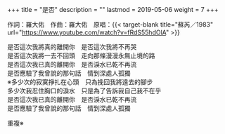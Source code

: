 +++
title = "是否"
description = ""
lastmod = 2019-05-06
weight = 7
+++

作詞：羅大佑　作曲：羅大佑　原唱：{{< target-blank title="蘇芮／1983" url="https://www.youtube.com/watch?v=fRdS55hdOlA" >}}

是否這次我將真的離開你　是否這次我將不再哭  
是否這次我將一去不回頭　走向那條漫漫永無止境的路  
是否這次我已真的離開你　是否淚水已乾不再流  
是否應驗了我曾說的那句話　情到深處人孤獨  
※多少次的寂寞掙扎在心頭　只為挽回我將遠去的腳步  
多少次我忍住胸口的淚水　只是為了告訴我自己我不在乎  
是否這次我已真的離開你　是否淚水已乾不再流  
是否應驗了我曾說的那句話　情到深處人孤獨  

重複※
